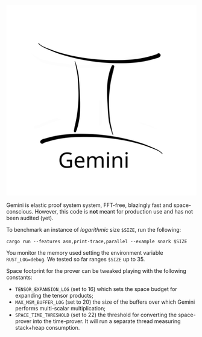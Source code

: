 <p align="center">
  <img src="doc/logo.svg" width=600px />
</p>

Gemini is elastic proof system system, FFT-free, blazingly fast and space-conscious.
However, this code is **not** meant for production use and has not been audited (yet).

To benchmark an instance of *logarithmic* size `$SIZE`, run the following:

```
cargo run --features asm,print-trace,parallel --example snark $SIZE
```
You monitor the memory used setting the environment variable `RUST_LOG=debug`.
We tested so far ranges `$SIZE` up to 35.

Space footprint for the prover can be tweaked playing with the following constants:
- `TENSOR_EXPANSION_LOG` (set to 16) which sets the space budget for expanding the tensor products;
- `MAX_MSM_BUFFER_LOG` (set to 20) the size of the buffers over which Gemini performs multi-scalar multiplication;
- `SPACE_TIME_THRESHOLD` (set to 22) the threshold for converting the space-prover into the time-prover.
It will run a separate thread measuring stack+heap consumption.
